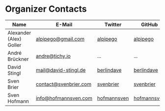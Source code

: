 # Organizer Contacts

|  Name  |  E-Mail  |  Twitter  |  GitHub  |  [Slack](https://dewp.slack.com/)  |
|--------|----------|-----------|----------|---------|
|  Alexander (Alex) Goller  |  alpipego@gmail.com  |  [alpipego](https://twitter.com/alpipego)  |  [alpipego](https://github.com/alpipego)  |  alpipego  |
|  André Brückner  | andre@tichy.io  | ... | ... |  tichypress  |
|  David Stingl  |  mail@david-stingl.de  |  [berlindave](https://twitter.com/berlindave)  |  [berlindave](https://github.com/berlindave)  |  berlindave  |
|  Sven Brier  |  contact@svenbrier.com  |  [svenbrier](https://twitter.com/svenbrier)  |  [svenbrier](https://github.com/svenbrier)  |  svenbrier  |
|  Sven Hofmann  |  info@hofmannsven.com  |  [hofmannsven](https://twitter.com/hofmannsven)  |  [hofmannsven](https://github.com/hofmannsven)  |  hofmannsven  |

